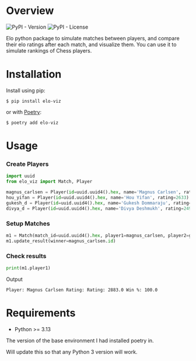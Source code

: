 # Overview
![PyPI - Version](https://img.shields.io/pypi/v/elo-viz)
![PyPI - License](https://img.shields.io/pypi/l/elo-viz)

Elo python package to simulate matches between players, and compare their elo ratings after each match, and visualize them. You can use it to simulate rankings of Chess players.

# Installation

Install using pip:

```text
$ pip install elo-viz
```

or with [Poetry](https://python-poetry.org/):

```text
$ poetry add elo-viz
```

# Usage
### Create Players
```py
import uuid
from elo_viz import Match, Player

magnus_carlsen = Player(id=uuid.uuid4().hex, name='Magnus Carlsen', rating=2833)
hou_yifan = Player(id=uuid.uuid4().hex, name='Hou Yifan', rating=2633)
gukesh_d = Player(id=uuid.uuid4().hex, name='Gukesh Dommaraju', rating=2777)
divya_d = Player(id=uuid.uuid4().hex, name='Divya Deshmukh', rating=2490)
```

### Setup Matches
```py
m1 = Match(match_id=uuid.uuid4().hex, player1=magnus_carlsen, player2=gukesh_d)
m1.update_result(winner=magnus_carlsen.id)
```

### Check results
```py
print(m1.player1)
```
Output
```log
Player: Magnus Carlsen Rating: Rating: 2883.0 Win %: 100.0
```

# Requirements
- Python >= 3.13

The version of the base environment I had installed poetry in.

Will update this so that any Python 3 version will work.
